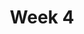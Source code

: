 ---
title: Week 4
days:
  - date: 2019-09-16
    events:
      "**Lab**{: .label } Lab / Discussion 4":
  - date: 2019-09-17
    events:
      "Data Cleaning":
        "[Ch. 3](https://www.textbook.ds100.org/ch/03/pandas_intro.html)"
  - date: 2019-09-18
    events:
      "**Discussion**{: .label } Lab / Discussion 4":
  - date: 2019-09-19
    events:
      "Visualization I":
        "[Ch. 6](https://www.textbook.ds100.org/ch/06/viz_intro.html)"
---